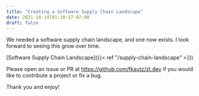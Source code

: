 ```yaml
---
title: "Creating a Software Supply Chain Landscape"
date: 2021-10-14T01:10:57-07:00
draft: false
---
```


We needed a software supply chain landscape, and one now exists. I look forward to seeing this grow over time.

[Software Supply Chain Landscape]({{< ref "/supply-chain-landscape" >}})

Please open an issue or PR at https://github.com/fkautz/zt.dev if you would like to contribute a project or fix a bug.

Thank you and enjoy!
